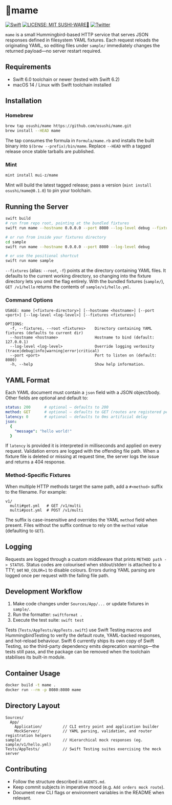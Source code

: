 # 🫛mame

[![Swift](https://img.shields.io/badge/Swift-FA7343)](https://github.com/apple/swift)
[![LICENSE: MIT SUSHI-WARE🍣](https://raw.githubusercontent.com/watasuke102/mit-sushi-ware/master/MIT-SUSHI-WARE.svg)](https://github.com/mui-z/mame/blob/main/LICENSE)
[![Twitter](https://img.shields.io/twitter/url/https/twitter.com/mui_z_.svg?style=social&label=Follow%20%40mui-z)](https://twitter.com/mui_z_)


`mame` is a small Hummingbird-based HTTP service that serves JSON responses defined in filesystem YAML fixtures. Each request reloads the originating YAML, so editing files under `sample/` immediately changes the returned payload—no server restart required.


## Requirements

- Swift 6.0 toolchain or newer (tested with Swift 6.2)
- macOS 14 / Linux with Swift toolchain installed

## Installation

### Homebrew

```sh
brew tap osushi/mame https://github.com/osushi/mame.git
brew install --HEAD mame
```

The tap consumes the formula in `Formula/mame.rb` and installs the built binary into `$(brew --prefix)/bin/mame`. Replace `--HEAD` with a tagged release once stable tarballs are published.

### Mint

```sh
mint install mui-z/mame
```

Mint will build the latest tagged release; pass a version (`mint install osushi/mame@0.1.0`) to pin your toolchain.

## Running the Server

```sh
swift build
# run from repo root, pointing at the bundled fixtures
swift run mame --hostname 0.0.0.0 --port 8080 --log-level debug --fixtures sample

# or run from inside your fixtures directory
cd sample
swift run mame --hostname 0.0.0.0 --port 8080 --log-level debug

# or use the positional shortcut
swift run mame sample
```

`--fixtures` (alias: `--root`, `-f`) points at the directory containing YAML files. It defaults to the current working directory, so changing into the fixture directory lets you omit the flag entirely. With the bundled fixtures (`sample/`), `GET /v1/hello` returns the contents of `sample/v1/hello.yml`.

### Command Options

```text
USAGE: mame [<fixture-directory>] [--hostname <hostname>] [--port <port>] [--log-level <log-level>] [--fixtures <fixtures>]

OPTIONS:
  -f, --fixtures, --root <fixtures>    Directory containing YAML fixtures (defaults to current dir)
  --hostname <hostname>                Hostname to bind (default: 127.0.0.1)
  --log-level <log-level>              Override logging verbosity (trace|debug|info|warning|error|critical)
  --port <port>                        Port to listen on (default: 8080)
  -h, --help                           Show help information.
```

## YAML Format

Each YAML document must contain a `json` field with a JSON object/body. Other fields are optional and default to:

```yaml
status: 200      # optional – defaults to 200
method: GET      # optional – defaults to GET (routes are registered per method)
latency: 0       # optional – defaults to 0ms artificial delay
json:
  {
    "message": "hello world!"
  }
```

If `latency` is provided it is interpreted in milliseconds and applied on every request. Validation errors are logged with the offending file path. When a fixture file is deleted or missing at request time, the server logs the issue and returns a 404 response.

### Method-Specific Fixtures

When multiple HTTP methods target the same path, add a `#<method>` suffix to the filename. For example:

```
v1/
  multi#get.yml   # GET /v1/multi
  multi#post.yml  # POST /v1/multi
```

The suffix is case-insensitive and overrides the YAML `method` field when present. Files without the suffix continue to rely on the `method` value (defaulting to `GET`).

## Logging

Requests are logged through a custom middleware that prints `METHOD path -> STATUS`. Status codes are colourised when stdout/stderr is attached to a TTY; set `NO_COLOR=1` to disable colours. Errors during YAML parsing are logged once per request with the failing file path.

## Development Workflow

1. Make code changes under `Sources/App/...` or update fixtures in `sample/`.
2. Run the formatter: `swiftformat .`
3. Execute the test suite: `swift test`

Tests (`Tests/AppTests/AppTests.swift`) use Swift Testing macros and HummingbirdTesting to verify the default route, YAML-backed responses, and hot-reload behaviour. Swift 6 currently ships its own copy of Swift Testing, so the third-party dependency emits deprecation warnings—the tests still pass, and the package can be removed when the toolchain stabilises its built-in module.

## Container Usage

```sh
docker build -t mame .
docker run --rm -p 8080:8080 mame
```

## Directory Layout

```
Sources/
  App/
    Application/         // CLI entry point and application builder
    MockServer/          // YAML parsing, validation, and router registration helpers
sample/                  // Hierarchical mock responses (eg. sample/v1/hello.yml)
Tests/AppTests/          // Swift Testing suites exercising the mock server
```

## Contributing

- Follow the structure described in `AGENTS.md`.
- Keep commit subjects in imperative mood (e.g. `Add orders mock route`).
- Document new CLI flags or environment variables in the README when relevant.
